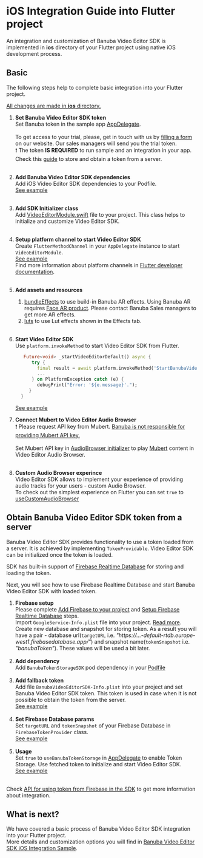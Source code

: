 # iOS Integration Guide into Flutter project

An integration and customization of Banuba Video Editor SDK is implemented in **ios** directory
of your Flutter project using native iOS development process.

## Basic
The following steps help to complete basic integration into your Flutter project.

<ins>All changes are made in **ios** directory.</ins>
1. __Set Banuba Video Editor SDK token__  
   Set Banuba token in the sample app [AppDelegate](https://github.com/Banuba/ve-sdk-flutter-integration-sample/blob/main/ios/Runner/AppDelegate.swift#L23).<br></br>
   To get access to your trial, please, get in touch with us by [filling a form](https://www.banuba.com/video-editor-sdk) on our website. Our sales managers will send you the trial token.<br>
   :exclamation: The token **IS REQUIRED** to run sample and an integration in your app.  
   Check this [guide](#Obtain-Banuba-Video-Editor-SDK-token-from-a-server) to store and obtain a token from a server.<br></br>

2. __Add Banuba Video Editor SDK dependencies__  
   Add iOS Video Editor SDK dependencies to your Podfile.</br>
   [See example](https://github.com/Banuba/ve-sdk-flutter-integration-sample/blob/main/ios/Podfile)</br><br>

3. __Add SDK Initializer class__  
   Add [VideoEditorModule.swift](https://github.com/Banuba/ve-sdk-flutter-integration-sample/blob/main/ios/Runner/VideoEditorModule.swift) file to your project.
   This class helps to initialize and customize Video Editor SDK.</br><br>

4. __Setup platform channel to start Video Editor SDK__  
   Create ```FlutterMethodChannel``` in your ```AppDelegate``` instance to start ```VideoEditorModule```.</br>
   [See example](https://github.com/Banuba/ve-sdk-flutter-integration-sample/blob/main/ios/Runner/AppDelegate.swift#58)</br>
   Find more information about platform channels in [Flutter developer documentation](https://docs.flutter.dev/development/platform-integration/platform-channels).</br><br>

5. __Add assets and resources__  
   1. [bundleEffects](https://github.com/Banuba/ve-sdk-flutter-integration-sample/tree/main/ios/bundleEffects) to use build-in Banuba AR effects. Using Banuba AR requires [Face AR product](https://docs.banuba.com/face-ar-sdk-v1). Please contact Banuba Sales managers to get more AR effects.
   2. [luts](https://github.com/Banuba/ve-sdk-flutter-integration-sample/tree/main/ios/luts) to use Lut effects shown in the Effects tab.</br><br>

6. __Start Video Editor SDK__  
   Use ```platform.invokeMethod``` to start Video Editor SDK from Flutter.</br>
    ```dart
       Future<void> _startVideoEditorDefault() async {
          try {
            final result = await platform.invokeMethod('StartBanubaVideoEditor');
            ...
          } on PlatformException catch (e) {
            debugPrint("Error: '${e.message}'.");
         }
      }
   ```
   [See example](https://github.com/Banuba/ve-sdk-flutter-integration-sample/blob/main/lib/main.dart#L58)</br>
7. __Connect Mubert to Video Editor Audio Browser__ </br>
   :exclamation: Please request API key from Mubert. <ins>Banuba is not responsible for providing Mubert API key.</ins><br></br>
   Set Mubert API key in [AudioBrowser initializer](https://github.com/Banuba/ve-sdk-flutter-integration-sample/blob/main/ios/Runner/AppDelegate.swift#L139) to play [Mubert](https://mubert.com/) content in Video Editor Audio Browser.<br></br>

8. __Custom Audio Browser experince__ </br>
    Video Editor SDK allows to implement your experience of providing audio tracks for your users - custom Audio Browser.  
    To check out the simplest experience on Flutter you can set ```true``` to [useCustomAudioBrowser](https://github.com/Banuba/ve-sdk-flutter-integration-sample/blob/main/ios/Runner/AppDelegate.swift#L20)

## Obtain Banuba Video Editor SDK token from a server  

Banuba Video Editor SDK provides functionality to use a token loaded from a server. It is achieved by implementing ```TokenProvidable```. 
Video Editor SDK can be initialized once the token is loaded.  

SDK has built-in support of [Firebase Realtime Database](https://firebase.google.com/docs/database) for 
storing and loading the token.  

Next, you will see how to use Firebase Realtime Database and start Banuba Video Editor SDK with loaded token.
1. __Firebase setup__  
   Please complete [Add Firebase to your project](https://firebase.google.com/docs/ios/setup) and [Setup Firebase Realtime Database](https://firebase.google.com/docs/database/ios/start) steps.  
   Import ```GoogleService-Info.plist``` file into your project. [Read more](https://firebase.google.com/docs/ios/setup#add-config-file).  
   Create new database and snapshot for storing token. As a result you will have a pair - database url(```targetURL``` i.e. *"https://...-default-rtdb.europe-west1.firebasedatabase.app/"*) and snapshot name(```tokenSnapshot``` i.e. *"banubaToken"*). These values will be used a bit later.<br></br>
2. __Add dependency__  
   Add ```BanubaTokenStorageSDK``` pod dependency in your [Podfile](https://github.com/Banuba/ve-sdk-flutter-integration-sample/blob/main/ios/Podfile)<br></br>
3. __Add fallback token__  
   Add file ```BanubaVideoEditorSDK-Info.plist``` into your project and set Banuba Video Editor SDK token. 
   This token is used in case when it is not possible to obtain the token from the server.</br>
   [See example](https://github.com/Banuba/ve-sdk-flutter-integration-sample/blob/main/ios/Runner/BanubaVideoEditorSDK-Info.plist)<br></br>
4. __Set Firebase Database params__   
   Set ```targetURL``` and ```tokenSnapshot``` of your Firebase Database in ```FirebaseTokenProvider``` class.</br>
   [See example](https://github.com/Banuba/ve-sdk-flutter-integration-sample/blob/main/ios/Runner/VideoEditorModuleWithTokenStorage.swift#L17)<br></br>
5. __Usage__  
   Set ```true``` to ```useBanubaTokenStorage``` in [AppDelegate](https://github.com/Banuba/ve-sdk-flutter-integration-sample/blob/main/ios/Runner/AppDelegate.swift#L26) to enable Token Storage. 
   Use fetched token to initialize and start Video Editor SDK.  
   [See example](https://github.com/Banuba/ve-sdk-flutter-integration-sample/blob/main/ios/Runner/VideoEditorModuleWithTokenStorage.swift#L34)<br></br>

Check [API for using token from Firebase in the SDK](https://github.com/Banuba/ve-sdk-ios-integration-sample/blob/Add_description_using_banuba_token_storage_sdk/mdDocs/token_on_firebase.md) to get more information about integration.


## What is next?

We have covered a basic process of Banuba Video Editor SDK integration into your Flutter project.</br>
More details and customization options you will find in [Banuba Video Editor SDK iOS Integration Sample](https://github.com/Banuba/ve-sdk-ios-integration-sample).